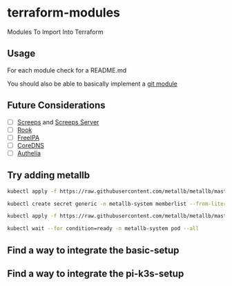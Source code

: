 # terraform-modules

Modules To Import Into Terraform

## Usage

For each module check for a README.md

You should also be able to basically implement a [git module](https://www.terraform.io/language/modules/sources)

## Future Considerations

- [ ] [Screeps](https://github.com/yz89122/screeps-docker) and [Screeps Server](https://github.com/screeps/screeps)
- [ ] [Rook](https://rook.io/)
- [ ] [FreeIPA](https://www.freeipa.org/page/About)
- [ ] [CoreDNS](https://github.com/coredns/helm)
- [ ] [Authelia](https://www.authelia.com/)

## Try adding metallb

```bash
kubectl apply -f https://raw.githubusercontent.com/metallb/metallb/master/manifests/namespace.yaml

kubectl create secret generic -n metallb-system memberlist --from-literal=secretkey="$(openssl rand -base64 128)"

kubectl apply -f https://raw.githubusercontent.com/metallb/metallb/master/manifests/metallb.yaml

kubectl wait --for condition=ready -n metallb-system pod --all
```

## Find a way to integrate the basic-setup

## Find a way to integrate the pi-k3s-setup
